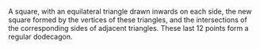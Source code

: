A square, with an equilateral triangle drawn inwards on each side, the
new square formed by the vertices of these triangles, and the
intersections of the corresponding sides of adjacent triangles. These
last 12 points form a regular dodecagon.
